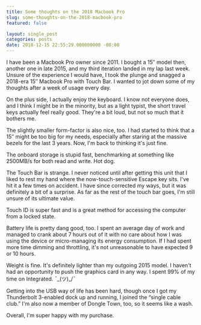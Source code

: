 ```yaml
---
title: Some thoughts on the 2018 Macbook Pro
slug: some-thoughts-on-the-2018-macbook-pro
featured: false

layout: single_post
categories: posts
date: 2018-12-15 22:55:29.000000000 -08:00
---
```


I have been a Macbook Pro owner since 2011. I bought a 15″ model then, another one in late 2015, and my third iteration landed in my lap last week. Unsure of the experience I would have, I took the plunge and snagged a 2018-era 15″ Macbook Pro with Touch Bar. I wanted to jot down some of my thoughts after a week of usage every day.

On the plus side, I actually enjoy the keyboard. I know not everyone does, and I think I might be in the minority, but as a light typist, the short travel keys actually feel really good. They're a bit loud, but not so much that it bothers me.

The slightly smaller form-factor is also nice, too. I had started to think that a 15″ might be too big for my needs, especially after staring at the massive bezels for the last 3 years. Now, I'm back to thinking it's just fine.

The onboard storage is stupid fast, benchmarking at something like 2500MB/s for both read and write. Hot dog.

The Touch Bar is strange. I never noticed until after getting this unit that I liked to rest my hand where the now-touch-sensitive Escape key sits. I've hit it a few times on accident. I have since corrected my ways, but it was definitely a bit of a surprise. As far as the rest of the touch bar goes, I'm still unsure of its ultimate value.

Touch ID is super fast and is a great method for accessing the computer from a locked state.

Battery life is pretty dang good, too. I spent an average day of work and managed to crank about 7 hours out of it with no care about how I was using the device or micro-managing its energy consumption. If I had spent more time dimming and throttling, it's not unreasonable to have expected 9 or 10 hours.

Weight is fine. It's definitely lighter than my outgoing 2015 model. I haven't had an opportunity to push the graphics card in any way. I spent 99% of my time on Integrated. ¯\_(ツ)\_/¯

Getting into the USB way of life has been hard, though once I got my Thunderbolt 3-enabled dock up and running, I joined the “single cable club.” I'm also now a member of Dongle Town, too, so it seems like a wash.

Overall, I'm super happy with my purchase.

